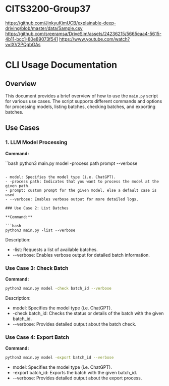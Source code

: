 # CITS3200-Group37

https://github.com/JinkyuKimUCB/explainable-deep-driving/blob/master/data/Sample.csv
https://github.com/sreeramsa/DriveSim/assets/24236215/5665eaa4-5615-4b11-bcc1-80e89073f541
https://www.youtube.com/watch?v=lXV2PQgbGAs

# CLI Usage Documentation

## Overview

This document provides a brief overview of how to use the `main.py` script for various use cases. The script supports different commands and options for processing models, listing batches, checking batches, and exporting batches.

## Use Cases

### 1. LLM Model Processing

**Command:**

``bash
python3 main.py model -process path prompt --verbose
```

- model: Specifies the model type (i.e. ChatGPT).
- -process path: Indicates that you want to process the model at the given path.
- prompt: custom prompt for the given model, else a default case is used
- --verbose: Enables verbose output for more detailed logs.

### Use Case 2: List Batches

**Command:**

```bash
python3 main.py -list --verbose
```

Description:

- -list: Requests a list of available batches.
- --verbose: Enables verbose output for detailed batch information.


### Use Case 3: Check Batch

**Command:**

```bash
python3 main.py model -check batch_id --verbose
```

Description:

- model: Specifies the model type (i.e. ChatGPT).
- -check batch_id: Checks the status or details of the batch with the given batch_id.
- --verbose: Provides detailed output about the batch check.

### Use Case 4: Export Batch

**Command:**

```bash
python3 main.py model -export batch_id --verbose
```

- model: Specifies the model type (i.e. ChatGPT).
- -export batch_id: Exports the batch with the given batch_id.
- --verbose: Provides detailed output about the export process.